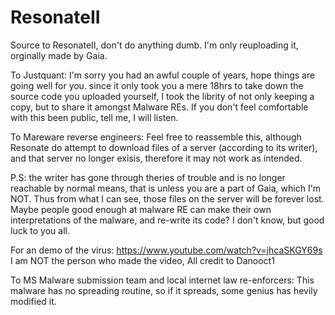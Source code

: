 # ResonateII
Source to ResonateII, don't do anything dumb. I'm only reuploading it, orginally made by Gaia.

To Justquant:
I'm sorry you had an awful couple of years, hope things are going well for you. since it only took you a mere 18hrs to take down the source code you uploaded yourself, I took the librity of not only keeping a copy, but to share it amongst Malware REs. If you don't feel comfortable with this been public, tell me, I will listen. 


To Mareware reverse engineers:
Feel free to reassemble this, although Resonate do attempt to download files of a server (according to its writer), and that server no longer exisis, therefore it may not work as intended. 

P.S: the writer has gone through theries of trouble and is no longer reachable by normal means, that is unless you are a part of Gaia, which I'm NOT. Thus from what I can see, those files on the server will be forever lost. Maybe people good enough at malware RE can make their own interpretations of the malware, and re-write its code? I don't know, but good luck to you all. 

For an demo of the virus: https://www.youtube.com/watch?v=jhcaSKGY69s
I am NOT the person who made the video, All credit to Danooct1

To MS Malware submission team and local internet law re-enforcers:
This malware has no spreading routine, so if it spreads, some genius has hevily modified it. 

